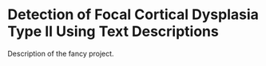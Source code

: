 # Detection of Focal Cortical Dysplasia Type II Using Text Descriptions
Description of the fancy project.
